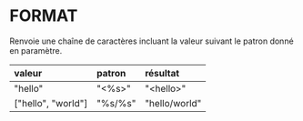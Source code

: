 # FORMAT

Renvoie une chaîne de caractères incluant la valeur suivant le patron donné en paramètre.

| valeur | patron | résultat |
| :--- | :--- | :--- |
| "hello" | "&lt;%s&gt;" | "&lt;hello&gt;" |
| \["hello", "world"\] | "%s/%s" | "hello/world" |



